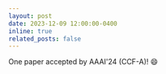 ```yaml
---
layout: post
date: 2023-12-09 12:00:00-0400
inline: true
related_posts: false
---
```


One paper accepted by AAAI'24 (CCF-A)! :smile: